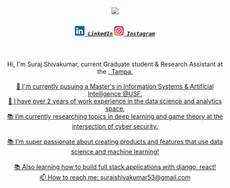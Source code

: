 <h1 align="center">
  <a href="https://git.io/typing-svg">
    <img src="https://readme-typing-svg.herokuapp.com/?lines=Hello,+There!+👋;This+is+Suraj;Nice+to+meet+you!&center=true&size=30">
  </a>
</h1>
<h5 align="center">
  <code><a href="https://www.linkedin.com/in/suraj-shivakumar/" title="LinkedIn Profile"><img width="22" src="images/linkedin.svg"> LinkedIn</a></code>
  <code><a href="https://www.instagram.com/shotbysuri/" title="Instagram Profile"><img width="22" src="images/instagram.svg"> Instagram</a></code>
</h5>
<br>
<p align="center">
  Hi, I'm Suraj Shivakumar, current Graduate student  & Research Assistant at the <a href="https://www.usf.edu/" title="University of South Florida"> , Tampa.
  <br>
  <br>
  🔬 I'm currently pusuing a Master's in Information Systems & Artificial Intelligence @USF. 
  <br>
  🚀 I have over 2 years of work experience in the data science and analytics space.
  <br>
  📚 I’m currently researching topics in deep learning and game theory at the intersection of cyber security.
  <br>
   <br>
  📚 I’m super passionate about creating products and features that use data science and machine learning!
  <br>
   <br>
  📚 Also learning how to build full stack applications with django, react!
  <br>
  📫 How to reach me: <a href="mailto: surajshivakumar53@gmail.com">surajshivakumar53@gmail.com</a>
</p>

